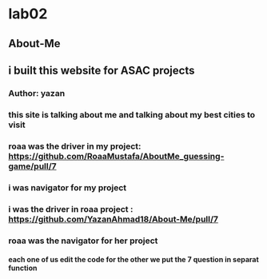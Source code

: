 # lab02


## About-Me

## i built this website for ASAC projects

### Author: yazan


### this site is talking about me and talking about my best cities to visit

### roaa was the driver in  my project: https://github.com/RoaaMustafa/AboutMe_guessing-game/pull/7

### i was navigator for my project


### i was the driver in  roaa project : https://github.com/YazanAhmad18/About-Me/pull/7
### roaa was the navigator for her project

#### each one of us edit the code for the other we put the 7 question in separat function 
